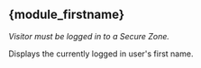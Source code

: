 ## {module_firstname}

*Visitor must be logged in to a Secure Zone.*

Displays the currently logged in user's first name.

